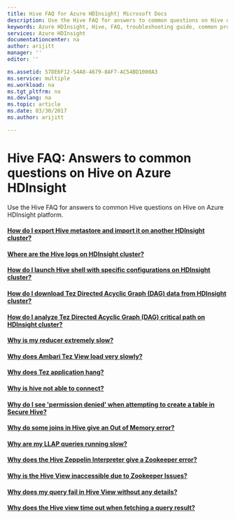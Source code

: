 ```yaml
---
title: Hive FAQ for Azure HDInsight| Microsoft Docs
description: Use the Hive FAQ for answers to common questions on Hive on Azure HDInsight platform.
keywords: Azure HDInsight, Hive, FAQ, troubleshooting guide, common problems
services: Azure HDInsight
documentationcenter: na
author: arijitt
manager: ''
editor: ''

ms.assetid: 57DE6F12-54A8-4679-8AF7-AC54BD1000A3
ms.service: multiple
ms.workload: na
ms.tgt_pltfrm: na
ms.devlang: na
ms.topic: article
ms.date: 03/30/2017
ms.author: arijitt

---
```

# Hive FAQ: Answers to common questions on Hive on Azure HDInsight
Use the Hive FAQ for answers to common Hive questions on Hive on Azure HDInsight platform.

#### [How do I export Hive metastore and import it on another HDInsight cluster?](hive-export-import-metastore.md)
#### [Where are the Hive logs on HDInsight cluster?](hive-logs-locations.md)
#### [How do I launch Hive shell with specific configurations on HDInsight cluster?](hive-shell-configurations.md)
#### [How do I download Tez Directed Acyclic Graph (DAG) data from HDInsight cluster?](hive-tez-dag-data-download.md)
#### [How do I analyze Tez Directed Acyclic Graph (DAG) critical path on HDInsight cluster?](hive-tez-dag-critical-path.md)
#### [Why is my reducer extremely slow?](hive-slow-reducer.md)
#### [Why does Ambari Tez View load very slowly?](tez-view-poor-performance.md)
#### [Why does Tez application hang?](hive-tez-job-hang.md)
#### [Why is hive not able to connect?](hive-unable-to-connect.md)
#### [Why do I see 'permission denied' when attempting to create a table in Secure Hive?](hive-createtable-permissiondenied.md)
#### [Why do some joins in Hive give an Out of Memory error?](hive-join-oom.md)
#### [Why are my LLAP queries running slow?](hive-llap-query-perf.md)
#### [Why does the Hive Zeppelin Interpreter give a Zookeeper error?](hive-llap-zeppelin-namespace.md)
#### [Why is the Hive View inaccessible due to Zookeeper Issues?](hive-view-connection-timeout.md)
#### [Why does my query fail in Hive View without any details?](hive-view-missing-errors.md)
#### [Why does the Hive view time out when fetching a query result?](hive-view-result-timeout.md)









